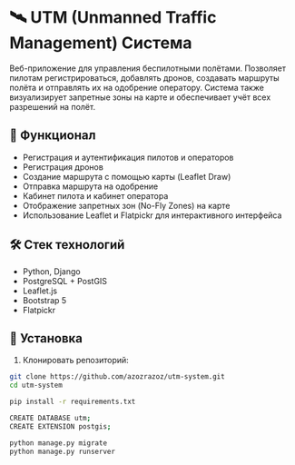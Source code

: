 # 🛰 UTM (Unmanned Traffic Management) Система

Веб-приложение для управления беспилотными полётами. Позволяет пилотам регистрироваться, добавлять дронов, создавать маршруты полёта и отправлять их на одобрение оператору. Система также визуализирует запретные зоны на карте и обеспечивает учёт всех разрешений на полёт.

## 🚀 Функционал

- Регистрация и аутентификация пилотов и операторов
- Регистрация дронов
- Создание маршрута с помощью карты (Leaflet Draw)
- Отправка маршрута на одобрение
- Кабинет пилота и кабинет оператора
- Отображение запретных зон (No-Fly Zones) на карте
- Использование Leaflet и Flatpickr для интерактивного интерфейса

## 🛠 Стек технологий

- Python, Django
- PostgreSQL + PostGIS
- Leaflet.js
- Bootstrap 5
- Flatpickr

## 🧭 Установка

1. Клонировать репозиторий:

```bash
git clone https://github.com/azozrazoz/utm-system.git
cd utm-system

pip install -r requirements.txt

CREATE DATABASE utm;
CREATE EXTENSION postgis;

python manage.py migrate
python manage.py runserver
```

